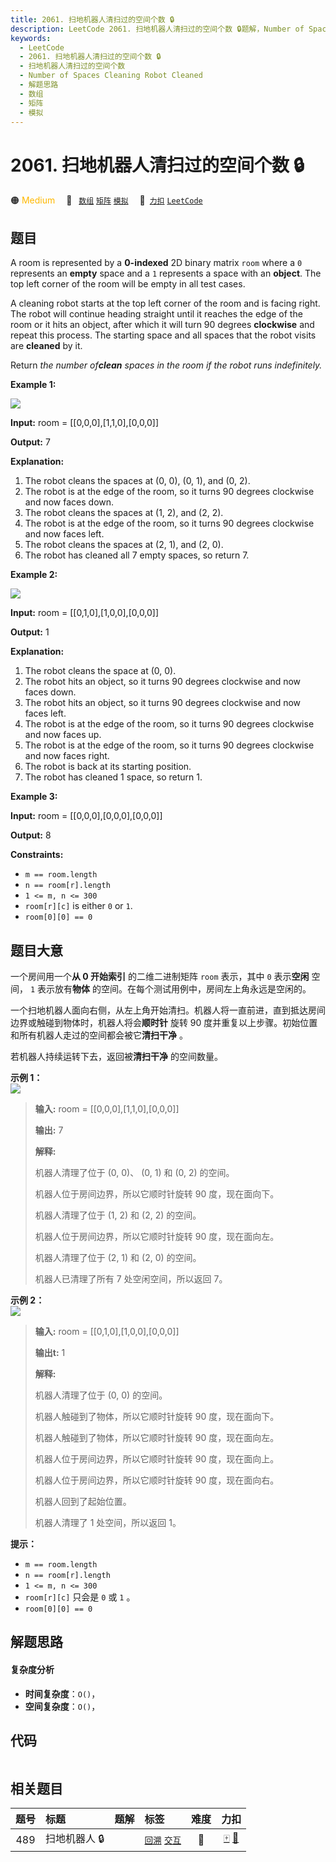 ```yaml
---
title: 2061. 扫地机器人清扫过的空间个数 🔒
description: LeetCode 2061. 扫地机器人清扫过的空间个数 🔒题解，Number of Spaces Cleaning Robot Cleaned，包含解题思路、复杂度分析以及完整的 JavaScript 代码实现。
keywords:
  - LeetCode
  - 2061. 扫地机器人清扫过的空间个数 🔒
  - 扫地机器人清扫过的空间个数
  - Number of Spaces Cleaning Robot Cleaned
  - 解题思路
  - 数组
  - 矩阵
  - 模拟
---
```


# 2061. 扫地机器人清扫过的空间个数 🔒

🟠 <font color=#ffb800>Medium</font>&emsp; 🔖&ensp; [`数组`](/tag/array.md) [`矩阵`](/tag/matrix.md) [`模拟`](/tag/simulation.md)&emsp; 🔗&ensp;[`力扣`](https://leetcode.cn/problems/number-of-spaces-cleaning-robot-cleaned) [`LeetCode`](https://leetcode.com/problems/number-of-spaces-cleaning-robot-cleaned)

## 题目

A room is represented by a **0-indexed** 2D binary matrix `room` where a `0`
represents an **empty** space and a `1` represents a space with an **object**.
The top left corner of the room will be empty in all test cases.

A cleaning robot starts at the top left corner of the room and is facing
right. The robot will continue heading straight until it reaches the edge of
the room or it hits an object, after which it will turn 90 degrees
**clockwise** and repeat this process. The starting space and all spaces that
the robot visits are **cleaned** by it.

Return _the number of**clean** spaces in the room if the robot runs
indefinitely._



**Example 1:**

![](https://fastly.jsdelivr.net/gh/doocs/leetcode@main/solution/2000-2099/2061.Number%20of%20Spaces%20Cleaning%20Robot%20Cleaned/images/image-20211101204703-1.png)



**Input:** room = [[0,0,0],[1,1,0],[0,0,0]]

**Output:** 7

**Explanation:**

  1. ​​​​​​​The robot cleans the spaces at (0, 0), (0, 1), and (0, 2).
  2. The robot is at the edge of the room, so it turns 90 degrees clockwise and now faces down.
  3. The robot cleans the spaces at (1, 2), and (2, 2).
  4. The robot is at the edge of the room, so it turns 90 degrees clockwise and now faces left.
  5. The robot cleans the spaces at (2, 1), and (2, 0).
  6. The robot has cleaned all 7 empty spaces, so return 7.

**Example 2:**

![](https://fastly.jsdelivr.net/gh/doocs/leetcode@main/solution/2000-2099/2061.Number%20of%20Spaces%20Cleaning%20Robot%20Cleaned/images/image-20211101204736-2.png)



**Input:** room = [[0,1,0],[1,0,0],[0,0,0]]

**Output:** 1

**Explanation:**

  1. The robot cleans the space at (0, 0).
  2. The robot hits an object, so it turns 90 degrees clockwise and now faces down.
  3. The robot hits an object, so it turns 90 degrees clockwise and now faces left.
  4. The robot is at the edge of the room, so it turns 90 degrees clockwise and now faces up.
  5. The robot is at the edge of the room, so it turns 90 degrees clockwise and now faces right.
  6. The robot is back at its starting position.
  7. The robot has cleaned 1 space, so return 1.

**Example 3:**

**Input:** room = [[0,0,0],[0,0,0],[0,0,0]]

**Output:** 8​​​​​​​





**Constraints:**

  * `m == room.length`
  * `n == room[r].length`
  * `1 <= m, n <= 300`
  * `room[r][c]` is either `0` or `1`.
  * `room[0][0] == 0`


## 题目大意

一个房间用一个**从 0 开始索引** 的二维二进制矩阵 `room` 表示，其中 `0` 表示**空闲** 空间， `1` 表示放有**物体**
的空间。在每个测试用例中，房间左上角永远是空闲的。

一个扫地机器人面向右侧，从左上角开始清扫。机器人将一直前进，直到抵达房间边界或触碰到物体时，机器人将会**顺时针** 旋转 90
度并重复以上步骤。初始位置和所有机器人走过的空间都会被它**清扫干净** 。

若机器人持续运转下去，返回被**清扫干净** 的空间数量。



**示例 1：**  
![](https://fastly.jsdelivr.net/gh/doocs/leetcode@main/solution/2000-2099/2061.Number%20of%20Spaces%20Cleaning%20Robot%20Cleaned/images/image-20211101204703-1.png)

> 
> 
> 
> 
> 
> **输入:** room = [[0,0,0],[1,1,0],[0,0,0]]
> 
> **输出:** 7
> 
> **解释:**
> 
> 机器人清理了位于 (0, 0)、 (0, 1) 和 (0, 2) 的空间。
> 
> 机器人位于房间边界，所以它顺时针旋转 90 度，现在面向下。
> 
> 机器人清理了位于 (1, 2) 和 (2, 2) 的空间。
> 
> 机器人位于房间边界，所以它顺时针旋转 90 度，现在面向左。
> 
> 机器人清理了位于 (2, 1) 和 (2, 0) 的空间。
> 
> 机器人已清理了所有 7 处空闲空间，所以返回 7。
> 
> 

**示例 2：**  
![](https://fastly.jsdelivr.net/gh/doocs/leetcode@main/solution/2000-2099/2061.Number%20of%20Spaces%20Cleaning%20Robot%20Cleaned/images/image-20211101204736-2.png)

> 
> 
> 
> 
> 
> **输入:** room = [[0,1,0],[1,0,0],[0,0,0]]
> 
> **输出t:** 1
> 
> **解释:**
> 
> 机器人清理了位于 (0, 0) 的空间。
> 
> 机器人触碰到了物体，所以它顺时针旋转 90 度，现在面向下。
> 
> 机器人触碰到了物体，所以它顺时针旋转 90 度，现在面向左。
> 
> 机器人位于房间边界，所以它顺时针旋转 90 度，现在面向上。
> 
> 机器人位于房间边界，所以它顺时针旋转 90 度，现在面向右。
> 
> 机器人回到了起始位置。
> 
> 机器人清理了 1 处空间，所以返回 1。
> 
> 



**提示：**

  * `m == room.length`
  * `n == room[r].length`
  * `1 <= m, n <= 300`
  * `room[r][c]` 只会是 `0` 或 `1` 。
  * `room[0][0] == 0`


## 解题思路

#### 复杂度分析

- **时间复杂度**：`O()`，
- **空间复杂度**：`O()`，

## 代码

```javascript

```

## 相关题目

<!-- prettier-ignore -->
| 题号 | 标题 | 题解 | 标签 | 难度 | 力扣 |
| :------: | :------ | :------: | :------ | :------: | :------: |
| 489 | 扫地机器人 🔒 |  |  [`回溯`](/tag/backtracking.md) [`交互`](/tag/interactive.md) | 🔴 | [🀄️](https://leetcode.cn/problems/robot-room-cleaner) [🔗](https://leetcode.com/problems/robot-room-cleaner) |